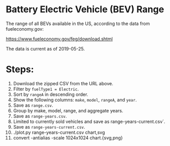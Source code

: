 # Battery Electric Vehicle (BEV) Range 

The range of all BEVs available in the US, according to the data from
fueleconomy.gov:

<https://www.fueleconomy.gov/feg/download.shtml>

The data is current as of 2019-05-25.

# Steps:
1. Download the zipped CSV from the URL above.
2. Filter by `fuelType1 = Electric`.
3. Sort by `rangeA` in descending order.
4. Show the following columns: `make`, `model`, `rangeA`, and `year`.
5. Save as `range.csv`.
6. Group by make, model, range, and aggregate years.
7. Save as `range-years.csv`.
8. Limited to currently sold vehicles and save as range-years-current.csv`.
9. Save as `range-years-current.csv`.
10. ./plot.py range-years-current.csv chart,svg
11. convert -antialias -scale 1024x1024 chart.{svg,png}
